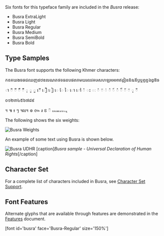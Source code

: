 
Six fonts for this typeface family are included in the *Busra* release:

- Busra ExtraLight
- Busra Light
- Busra Regular
- Busra Medium
- Busra SemiBold
- Busra Bold

## Type Samples

The Busra font supports the following Khmer characters:

<p class='busra-R' normal'>កខគឃងចឆជឈញដឋឌឍណតថទធនបផពភមយរលវឝឞសហឡអឣឤឥឦឧឨឩឪឫឬឭឮឯឰឱឲ</p>
	
<p class='busra-R' normal'>ា ិ ី ឹ ឺ ុ ូ ួ ើ ឿ ៀ េ ែ ៃ ោ ៅ ំ ះ ៈ ៉   ៊ ់ ៌ ៍ ៎ ៏ ័ ៑ ្ ៓</p>

<p class='busra-R' normal'>០១២៣៤៥៦៧៨៩</p>
	
<p class='busra-R' normal'>។ ៕ ៖ ៗ ៘ ៙ ៚ ៛ ៜ ៝   ៰៱៲៳៴៵៶៸៹</p>
	
The following shows the six weights:

![Busra Weights](../assets/images/sample_weights.png)

An example of some text using Busra is shown below.

![Busra UDHR](../assets/images/udhr.png)
[caption]<em>Busra sample - Universal Declaration of Human Rights</em>[/caption]

## Character Set

For a complete list of characters included in Busra, see [Character Set Support](charset).

## Font Features

Alternate glyphs that are available through features are demonstrated in the [Features](features) document.

[font id='busra' face='Busra-Regular' size='150%']
